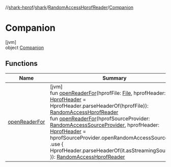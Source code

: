 //[shark-hprof](../../../../index.md)/[shark](../../index.md)/[RandomAccessHprofReader](../index.md)/[Companion](index.md)

# Companion

[jvm]\
object [Companion](index.md)

## Functions

| Name | Summary |
|---|---|
| [openReaderFor](open-reader-for.md) | [jvm]<br>fun [openReaderFor](open-reader-for.md)(hprofFile: [File](https://docs.oracle.com/javase/8/docs/api/java/io/File.html), hprofHeader: [HprofHeader](../../-hprof-header/index.md) = HprofHeader.parseHeaderOf(hprofFile)): [RandomAccessHprofReader](../index.md)<br>fun [openReaderFor](open-reader-for.md)(hprofSourceProvider: [RandomAccessSourceProvider](../../-random-access-source-provider/index.md), hprofHeader: [HprofHeader](../../-hprof-header/index.md) = hprofSourceProvider.openRandomAccessSource()         .use { HprofHeader.parseHeaderOf(it.asStreamingSource()) }): [RandomAccessHprofReader](../index.md) |
